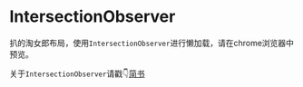 # IntersectionObserver 

扒的淘女郎布局，使用`IntersectionObserver`进行懒加载，请在chrome浏览器中预览。

关于`IntersectionObserver`请戳👇[简书]()